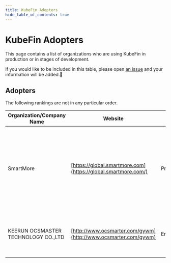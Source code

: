 ```yaml
---
title: KubeFin Adopters
hide_table_of_contents: true
---
```


# KubeFin Adopters

This page contains a list of organizations who are using KubeFin in production or in stages of development.

If you would like to be included in this table, please open [an issue](https://github.com/kubefin/community/issues/new) and your information will be added.💖

## Adopters

The following rankings are not in any particular order.

| Organization/Company Name |                              Website                              |   Status   |                                                 Usage Scenario                                                 |
| ------------------------- | ----------------------------------------------------------------- | ---------- | -------------------------------------------------------------------------------------------------------------- |
| SmartMore                 | [https://global.smartmore.com](https://global.smartmore.com/)    | Production | Build a multi-user, multi-cluster resource billing system within the company using KubeFin.                    |
| KEERUN OCSMASTER TECHNOLOGY CO.,LTD                 | [http://www.ocsmarter.com/gywm](http://www.ocsmarter.com/gywm)    | Energy | Get cost visibility of Azure and Aliyun via KubeFin                    |
